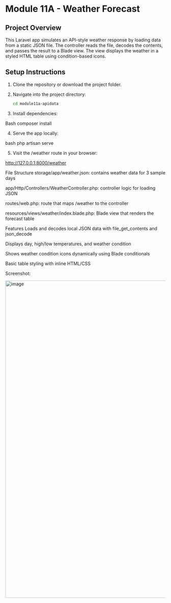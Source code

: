 # Module 11A - Weather Forecast

## Project Overview
This Laravel app simulates an API-style weather response by loading data from a static JSON file. The controller reads the file, decodes the contents, and passes the result to a Blade view. The view displays the weather in a styled HTML table using condition-based icons.

## Setup Instructions

1. Clone the repository or download the project folder.

2. Navigate into the project directory:

   ```bash
   cd module11a-apidata

3. Install dependencies:

Bash
composer install

4.  Serve the app locally:

bash
php artisan serve

5. Visit the /weather route in your browser:

http://127.0.0.1:8000/weather


File Structure
storage/app/weather.json: contains weather data for 3 sample days

app/Http/Controllers/WeatherController.php: controller logic for loading JSON

routes/web.php: route that maps /weather to the controller

resources/views/weather/index.blade.php: Blade view that renders the forecast table

Features
Loads and decodes local JSON data with file_get_contents and json_decode

Displays day, high/low temperatures, and weather condition

Shows weather condition icons dynamically using Blade conditionals

Basic table styling with inline HTML/CSS

Screenshot:

<img width="1852" height="996" alt="image" src="https://github.com/user-attachments/assets/d52bb002-adce-442d-9b98-35f3c89e0635" />
